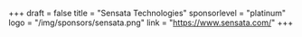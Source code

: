 +++
draft = false
title = "Sensata Technologies"
sponsorlevel = "platinum"
logo = "/img/sponsors/sensata.png"
link = "https://www.sensata.com/"
+++
